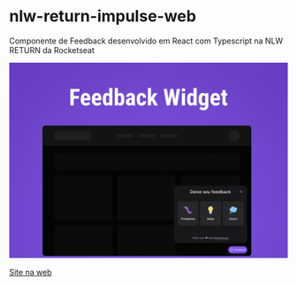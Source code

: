 # nlw-return-impulse-web
Componente de Feedback desenvolvido em React com Typescript na NLW RETURN  da Rocketseat

<img src="./Capa.png" alt="">

<a href="https://nlw-returne-impulse-web.vercel.app/" target="_blank"> Site na web</a>





